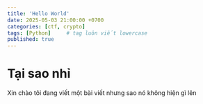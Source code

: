 ```yaml
---
title: 'Hello World'
date: 2025-05-03 21:00:00 +0700
categories: [ctf, crypto]
tags: [Python]     # tag luôn viết lowercase
published: true
---
```


# Tại sao nhỉ 
Xin chào tôi đang viết một bài viết nhưng sao nó không hiện gì lên 

